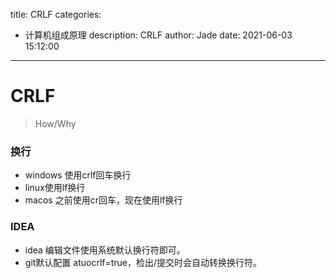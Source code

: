 title: CRLF
categories:
  - 计算机组成原理
description: CRLF
author: Jade
date: 2021-06-03 15:12:00
---
# CRLF
> How/Why

### 换行
- windows 使用crlf回车换行
- linux使用lf换行
- macos 之前使用cr回车，现在使用lf换行

### IDEA
- idea 编辑文件使用系统默认换行符即可。
- git默认配置 atuocrlf=true，检出/提交时会自动转换换行符。

